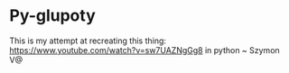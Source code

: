 # Py-glupoty
This is my attempt at recreating this thing: https://www.youtube.com/watch?v=sw7UAZNgGg8 in python ~ Szymon V@
